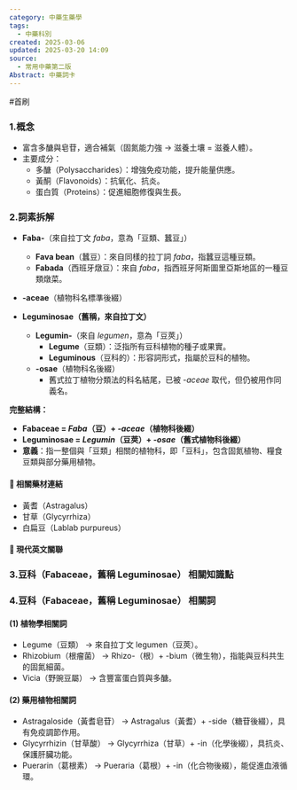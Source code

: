 ```yaml
---
category: 中藥生藥學
tags:
  - 中藥科別
created: 2025-03-06
updated: 2025-03-20 14:09
source:
  - 常用中藥第二版
Abstract: 中藥詞卡
---
```

#首刷
### 1.概念
- 富含多醣與皂苷，適合補氣（固氮能力強 → 滋養土壤 = 滋養人體）。
- 主要成分：
	- 多醣（Polysaccharides）：增強免疫功能，提升能量供應。
	- 黃酮（Flavonoids）：抗氧化、抗炎。
	- 蛋白質（Proteins）：促進細胞修復與生長。

### 2.詞素拆解

- **Faba-**（來自拉丁文 *faba*，意為「豆類、蠶豆」）  
  - **Fava bean**（蠶豆）：來自同樣的拉丁詞 *faba*，指蠶豆這種豆類。  
  - **Fabada**（西班牙燉豆）：來自 *faba*，指西班牙阿斯圖里亞斯地區的一種豆類燉菜。  

- **-aceae**（植物科名標準後綴）  

- **Leguminosae（舊稱，來自拉丁文）**  
  - **Legumin-**（來自 *legumen*，意為「豆莢」）  
    - **Legume**（豆類）：泛指所有豆科植物的種子或果實。  
    - **Leguminous**（豆科的）：形容詞形式，指屬於豆科的植物。  
  - **-osae**（植物科名後綴）  
    - 舊式拉丁植物分類法的科名結尾，已被 *-aceae* 取代，但仍被用作同義名。

**完整結構：**

- **Fabaceae = *Faba*（豆）+ *-aceae*（植物科後綴）**  
- **Leguminosae = *Legumin*（豆莢）+ *-osae*（舊式植物科後綴）**  
- **意義**：指一整個與「豆類」相關的植物科，即「豆科」，包含固氮植物、糧食豆類與部分藥用植物。  
  

#### 📌 相關藥材連結

- 黃耆（Astragalus）
- 甘草（Glycyrrhiza）
- 白扁豆（Lablab purpureus）


#### 🌿 現代英文關聯




### 3.豆科（Fabaceae，舊稱 Leguminosae） 相關知識點



### 4.豆科（Fabaceae，舊稱 Leguminosae） 相關詞
#### (1) 植物學相關詞
- Legume（豆類） → 來自拉丁文 legumen（豆莢）。
- Rhizobium（根瘤菌） → Rhizo-（根）+ -bium（微生物），指能與豆科共生的固氮細菌。
- Vicia（野豌豆屬） → 含豐富蛋白質與多醣。



#### (2) 藥用植物相關詞
- Astragaloside（黃耆皂苷） → Astragalus（黃耆）+ -side（糖苷後綴），具有免疫調節作用。
- Glycyrrhizin（甘草酸） → Glycyrrhiza（甘草）+ -in（化學後綴），具抗炎、保護肝臟功能。
- Puerarin（葛根素） → Pueraria（葛根）+ -in（化合物後綴），能促進血液循環。

